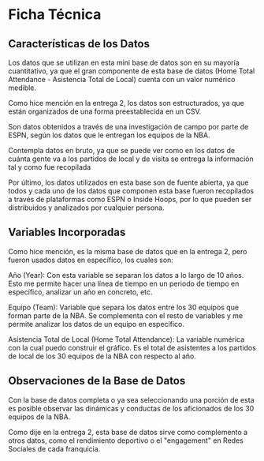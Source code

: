 # Ficha Técnica

## Características de los Datos

Los datos que se utilizan en esta mini base de datos son en su mayoría cuantitativo, ya que el gran componente de esta base de datos (Home Total Attendance - Asistencia Total de Local) cuenta con un valor numérico medible.

Como hice mención en la entrega 2, los datos son estructurados, ya que están organizados de una forma preestablecida en un CSV.

Son datos obtenidos a través de una investigación de campo por parte de ESPN, según los datos que le entregan los equipos de la NBA.

Contempla datos en bruto, ya que se puede ver como en los datos de cuánta gente va a los partidos de local y de visita se entrega la información tal y como fue recopilada

Por último, los datos utilizados en esta base son de fuente abierta, ya que todos y cada uno de los datos que componen esta base fueron recopilados a través de plataformas como ESPN o Inside Hoops, por lo que pueden ser distribuidos y analizados por cualquier persona.

## Variables Incorporadas

Como hice mención, es la misma base de datos que en la entrega 2, pero fueron usados datos en específico, los cuales son: 

Año (Year): Con esta variable se separan los datos a lo largo de 10 años. Esto me permite hacer una línea de tiempo en un periodo de tiempo en específico, analizar un año en concreto, etc. 

Equipo (Team): Variable que separa los datos entre los 30 equipos que forman parte de la NBA. Se complementa con el resto de variables y me permite analizar los datos de un equipo en específico.

Asistencia Total de Local (Home Total Attendance): La variable numérica con la cual puedo construir el gráfico. Es el total de asistentes a los partidos de local de los 30 equipos de la NBA con respecto al año. 

## Observaciones de la Base de Datos

Con la base de datos completa o ya sea seleccionando una porción de esta es posible observar las dinámicas y conductas de los aficionados de los 30 equipos de la NBA. 

Como dije en la entrega 2, esta base de datos sirve como complemento a otros datos, como el rendimiento deportivo o el "engagement" en Redes Sociales de cada franquicia. 
